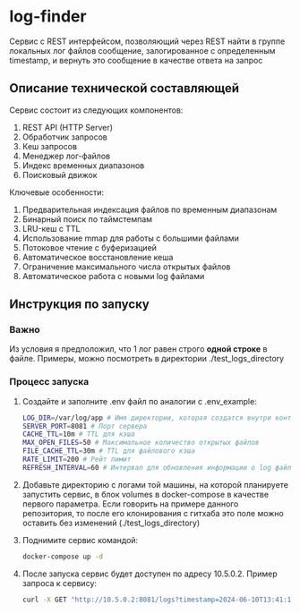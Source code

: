# log-finder

Cервис с REST интерфейсом, позволяющий через REST найти в группе локальных лог файлов сообщение, залогированное с определенным timestamp, и вернуть это сообщение в качестве ответа на запрос

## Описание технической составляющей

Сервис состоит из следующих компонентов:

1. REST API (HTTP Server)
2. Обработчик запросов
3. Кеш запросов
4. Менеджер лог-файлов
5. Индекс временных диапазонов
6. Поисковый движок

Ключевые особенности:

1. Предварительная индексация файлов по временным диапазонам
2. Бинарный поиск по таймстемпам
3. LRU-кеш с TTL
4. Использование mmap для работы с большими файлами
5. Потоковое чтение с буферизацией
6. Автоматическое восстановление кеша
7. Ограничение максимального числа открытых файлов
8. Автоматическое работа с новыми log файлами

## Инструкция по запуску

### Важно

Из условия я предположил, что 1 лог равен строго **одной строке** в файле. Примеры, можно посмотреть в директории ./test_logs_directory

### Процесс запуска

1. Создайте и заполните .env файл по аналогии с .env_example:

    ```bash
    LOG_DIR=/var/log/app # Имя директории, которая создатся внутри контейнера
    SERVER_PORT=8081 # Порт сервера
    CACHE_TTL=10m # TTL для кэша
    MAX_OPEN_FILES=50 # Максимальное количество открытых файлов
    FILE_CACHE_TTL=30m # TTL для файлового кэша
    RATE_LIMIT=200 # Рейт лимит
    REFRESH_INTERVAL=60 # Интервал для обновления информации о log файлах в минутах
    ```

2. Добавьте директорию с логами той машины, на которой планируете запустить сервис, в блок volumes в docker-compose в качестве
первого параметра. Если говорить на примере данного репозитория, то после его клонирования с гитхаба это поле можно оставить без изменений (./test_logs_directory)

3. Поднимите сервис командой:
    ```bash
    docker-compose up -d
    ```

4. После запуска сервис будет доступен по адресу 10.5.0.2. Пример запроса к сервису:
    ```bash
    curl -X GET "http://10.5.0.2:8081/logs?timestamp=2024-06-10T13:41:12.100"
    ```